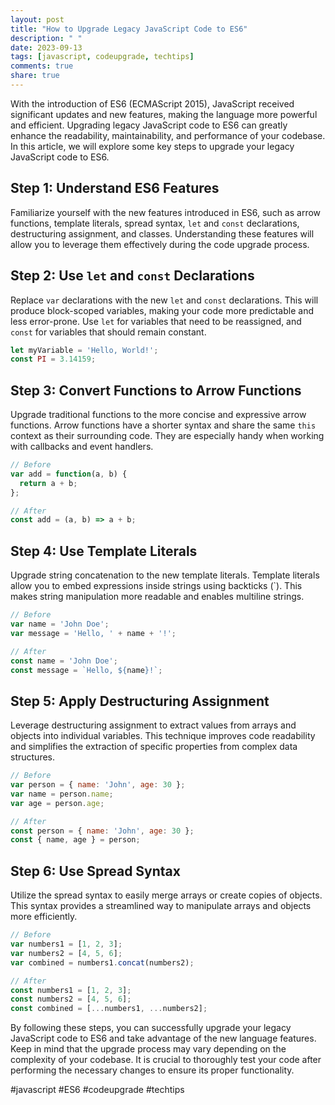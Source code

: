 ```yaml
---
layout: post
title: "How to Upgrade Legacy JavaScript Code to ES6"
description: " "
date: 2023-09-13
tags: [javascript, codeupgrade, techtips]
comments: true
share: true
---
```


With the introduction of ES6 (ECMAScript 2015), JavaScript received significant updates and new features, making the language more powerful and efficient. Upgrading legacy JavaScript code to ES6 can greatly enhance the readability, maintainability, and performance of your codebase. In this article, we will explore some key steps to upgrade your legacy JavaScript code to ES6.

## Step 1: Understand ES6 Features

Familiarize yourself with the new features introduced in ES6, such as arrow functions, template literals, spread syntax, `let` and `const` declarations, destructuring assignment, and classes. Understanding these features will allow you to leverage them effectively during the code upgrade process.

## Step 2: Use `let` and `const` Declarations

Replace `var` declarations with the new `let` and `const` declarations. This will produce block-scoped variables, making your code more predictable and less error-prone. Use `let` for variables that need to be reassigned, and `const` for variables that should remain constant.

```javascript
let myVariable = 'Hello, World!';
const PI = 3.14159;
```

## Step 3: Convert Functions to Arrow Functions

Upgrade traditional functions to the more concise and expressive arrow functions. Arrow functions have a shorter syntax and share the same `this` context as their surrounding code. They are especially handy when working with callbacks and event handlers.

```javascript
// Before
var add = function(a, b) {
  return a + b;
};

// After
const add = (a, b) => a + b;
```

## Step 4: Use Template Literals

Upgrade string concatenation to the new template literals. Template literals allow you to embed expressions inside strings using backticks (`). This makes string manipulation more readable and enables multiline strings.

```javascript
// Before
var name = 'John Doe';
var message = 'Hello, ' + name + '!';

// After
const name = 'John Doe';
const message = `Hello, ${name}!`;
```

## Step 5: Apply Destructuring Assignment

Leverage destructuring assignment to extract values from arrays and objects into individual variables. This technique improves code readability and simplifies the extraction of specific properties from complex data structures.

```javascript
// Before
var person = { name: 'John', age: 30 };
var name = person.name;
var age = person.age;

// After
const person = { name: 'John', age: 30 };
const { name, age } = person;
```

## Step 6: Use Spread Syntax

Utilize the spread syntax to easily merge arrays or create copies of objects. This syntax provides a streamlined way to manipulate arrays and objects more efficiently.

```javascript
// Before
var numbers1 = [1, 2, 3];
var numbers2 = [4, 5, 6];
var combined = numbers1.concat(numbers2);

// After
const numbers1 = [1, 2, 3];
const numbers2 = [4, 5, 6];
const combined = [...numbers1, ...numbers2];
```

By following these steps, you can successfully upgrade your legacy JavaScript code to ES6 and take advantage of the new language features. Keep in mind that the upgrade process may vary depending on the complexity of your codebase. It is crucial to thoroughly test your code after performing the necessary changes to ensure its proper functionality.

#javascript #ES6 #codeupgrade #techtips